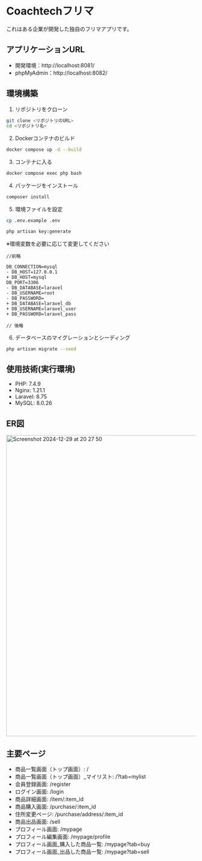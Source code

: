 # Coachtechフリマ

これはある企業が開発した独自のフリマアプリです。

## アプリケーションURL

- 開発環境：http://localhost:8081/
- phpMyAdmin：http://localhost:8082/

## 環境構築

1. リポジトリをクローン
```bash
git clone <リポジトリのURL>
cd <リポジトリ名>
```
2. Dockerコンテナのビルド
```bash
docker compose up -d --build
```
3. コンテナに入る
```bash
docker compose exec php bash
```
4. パッケージをインストール
```bash
composer install
```
5. 環境ファイルを設定
```bash
cp .env.example .env
```
```bash
php artisan key:generate
```
※環境変数を必要に応じて変更してください
```
//前略

DB_CONNECTION=mysql
- DB_HOST=127.0.0.1
+ DB_HOST=mysql
DB_PORT=3306
- DB_DATABASE=laravel
- DB_USERNAME=root
- DB_PASSWORD=
+ DB_DATABASE=laravel_db
+ DB_USERNAME=laravel_user
+ DB_PASSWORD=laravel_pass

// 後略
```


6. データベースのマイグレーションとシーディング
```bash
php artisan migrate --seed
```
## 使用技術(実行環境)

- PHP: 7.4.9
- Nginx: 1.21.1
- Laravel: 8.75
- MySQL: 8.0.26

## ER図

<img width="802" alt="Screenshot 2024-12-29 at 20 27 50" src="https://github.com/user-attachments/assets/9e4e4ca2-0ec9-46be-abaa-d2c977dd3710" />

## 主要ページ

- 商品一覧画面（トップ画面）: /
- 商品一覧画面（トップ画面）_マイリスト: /?tab=mylist
- 会員登録画面: /register
- ログイン画面: /login
- 商品詳細画面: /item/:item_id
- 商品購入画面: /purchase/:item_id
- 住所変更ページ: /purchase/address/:item_id
- 商品出品画面: /sell
- プロフィール画面: /mypage
- プロフィール編集画面: /mypage/profile
- プロフィール画面_購入した商品一覧: /mypage?tab=buy
- プロフィール画面_出品した商品一覧: /mypage?tab=sell
